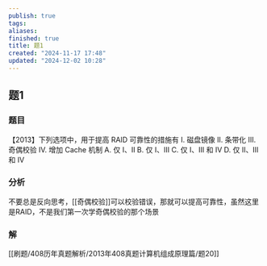 ```yaml
---
publish: true
tags: 
aliases: 
finished: true
title: 题1
created: "2024-11-17 17:48"
updated: "2024-12-02 10:28"
---
```

## 题1
### 题目
【2013】下列选项中，用于提高 RAID 可靠性的措施有
I. 磁盘镜像
Ⅱ. 条带化
Ⅲ. 奇偶校验
Ⅳ. 增加 Cache 机制
A. 仅 I、Ⅱ
B. 仅 I、Ⅲ
C. 仅 I、Ⅲ 和 Ⅳ
D. 仅 Ⅱ、Ⅲ 和 Ⅳ
### 分析
不要总是反向思考，[[奇偶校验]]可以校验错误，那就可以提高可靠性，虽然这里是RAID，不是我们第一次学奇偶校验的那个场景
### 解
[[刷题/408历年真题解析/2013年408真题计算机组成原理篇/题20]]